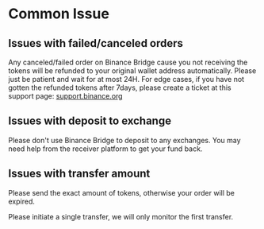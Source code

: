 # Common Issue

## Issues with failed/canceled orders

Any canceled/failed order on Binance Bridge cause you not receiving the tokens will be refunded to your original wallet address automatically. Please just be patient and wait for at most 24H. For edge cases, if you have not gotten the refunded tokens after 7days, please create a ticket at this support page: [support.binance.org](https://support.binance.org/)

## Issues with deposit to exchange

Please don't use Binance Bridge to deposit to any exchanges. You may need help from the receiver platform to get your fund back.

## Issues with transfer amount

Please send the exact amount of tokens, otherwise your order will be expired. 

Please initiate a single transfer, we will only monitor the first transfer.







